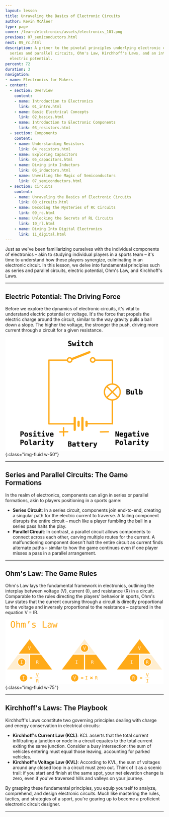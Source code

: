 ```yaml
---
layout: lesson
title: Unraveling the Basics of Electronic Circuits
author: Kevin McAleer
type: page
cover: /learn/electronics/assets/electronics_101.png
previous: 07_semiconductors.html
next: 09_rc.html
description: A primer to the pivotal principles underlying electronic circuits, encompassing
  series and parallel circuits, Ohm's Law, Kirchhoff's Laws, and an introduction to
  electric potential.
percent: 72
duration: 3
navigation:
- name: Electronics for Makers
- content:
  - section: Overview
    content:
    - name: Introduction to Electronics
      link: 01_intro.html
    - name: Basic Electrical Concepts
      link: 02_basics.html
    - name: Introduction to Electronic Components
      link: 03_resistors.html
  - section: Components
    content:
    - name: Understanding Resistors
      link: 04_resistors.html
    - name: Exploring Capacitors
      link: 05_capacitors.html
    - name: Diving into Inductors
      link: 06_inductors.html
    - name: Unveiling the Magic of Semiconductors
      link: 07_semiconductors.html
  - section: Circuits
    content:
    - name: Unraveling the Basics of Electronic Circuits
      link: 08_circuits.html
    - name: Decoding the Mysteries of RC Circuits
      link: 09_rc.html
    - name: Unlocking the Secrets of RL Circuits
      link: 10_rl.html
    - name: Diving Into Digital Electronics
      link: 11_digital.html
---
```



Just as we've been familiarizing ourselves with the individual components of electronics – akin to studying individual players in a sports team – it's time to understand how these players synergize, culminating in an electronic circuit. In this lesson, we delve into fundamental principles such as series and parallel circuits, electric potential, Ohm's Law, and Kirchhoff's Laws.

---

## Electric Potential: The Driving Force

Before we explore the dynamics of electronic circuits, it's vital to understand electric potential or voltage. It's the force that propels the electric charge around the circuit, similar to the way gravity pulls a ball down a slope. The higher the voltage, the stronger the push, driving more current through a circuit for a given resistance.

![Simple Circuit](assets/simple_circuit.png){:class="img-fluid w-50"}

---

## Series and Parallel Circuits: The Game Formations

In the realm of electronics, components can align in series or parallel formations, akin to players positioning in a sports game:

- **Series Circuit**: In a series circuit, components join end-to-end, creating a singular path for the electric current to traverse. A failing component disrupts the entire circuit – much like a player fumbling the ball in a series pass halts the play.
- **Parallel Circuit**: In contrast, a parallel circuit allows components to connect across each other, carving multiple routes for the current. A malfunctioning component doesn't halt the entire circuit as current finds alternate paths – similar to how the game continues even if one player misses a pass in a parallel arrangement.

---

## Ohm's Law: The Game Rules

Ohm's Law lays the fundamental framework in electronics, outlining the interplay between voltage (V), current (I), and resistance (R) in a circuit. Comparable to the rules directing the players' behavior in sports, Ohm's Law states that the current coursing through a circuit is directly proportional to the voltage and inversely proportional to the resistance – captured in the equation V = IR.

![Ohm's Law](assets/ohms_law.png){:class="img-fluid w-75"}

---

## Kirchhoff's Laws: The Playbook

Kirchhoff's Laws constitute two governing principles dealing with charge and energy conservation in electrical circuits:

- **Kirchhoff's Current Law (KCL)**: KCL asserts that the total current infiltrating a junction or node in a circuit equates to the total current exiting the same junction. Consider a busy intersection: the sum of vehicles entering must equal those leaving, accounting for parked vehicles.
- **Kirchhoff's Voltage Law (KVL)**: According to KVL, the sum of voltages around any closed loop in a circuit must zero out. Think of it as a scenic trail: if you start and finish at the same spot, your net elevation change is zero, even if you've traversed hills and valleys on your journey.

By grasping these fundamental principles, you equip yourself to analyze, comprehend, and design electronic circuits. Much like mastering the rules, tactics, and strategies of a sport, you're gearing up to become a proficient electronic circuit designer.

---

